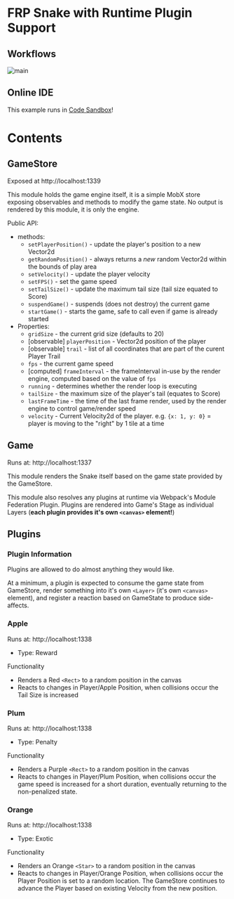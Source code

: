 # FRP Snake with Runtime Plugin Support

## Workflows

![main](https://github.com/FirstWhack/a-game-of-micro-frontends/actions/workflows/main.yml/badge.svg)

## Online IDE

This example runs in [Code Sandbox](https://githubbox.com/FirstWhack/a-game-of-micro-frontends)!

# Contents

## GameStore

Exposed at http://localhost:1339

This module holds the game engine itself, it is a simple MobX store exposing observables and methods to modify the game state.
No output is rendered by this module, it is only the engine.

Public API:

- methods:
  - `setPlayerPosition()` - update the player's position to a new Vector2d
  - `getRandomPosition()` - always returns a _new_ random Vector2d within the bounds of play area
  - `setVelocity()` - update the player velocity
  - `setFPS()` - set the game speed
  - `setTailSize()` - update the maximum tail size (tail size equated to Score)
  - `suspendGame()` - suspends (does not destroy) the current game
  - `startGame()` - starts the game, safe to call even if game is already started
- Properties:
  - `gridSize` - the current grid size (defaults to 20)
  - [observable] `playerPosition` - Vector2d position of the player
  - [observable] `trail` - list of all coordinates that are part of the curent Player Trail
  - `fps` - the current game speed
  - [computed] `frameInterval` - the frameInterval in-use by the render engine, computed based on the value of `fps`
  - `running` - determines whether the render loop is executing
  - `tailSize` - the maximum size of the player's tail (equates to Score)
  - `lastFrameTime` - the time of the last frame render, used by the render engine to control game/render speed
  - `velocity` - Current Velocity2d of the player. e.g. `{x: 1, y: 0}` = player is moving to the "right" by 1 tile at a time

## Game

Runs at: http://localhost:1337

This module renders the Snake itself based on the game state provided by the GameStore.

This module also resolves any plugins at runtime via Webpack's Module Federation Plugin. Plugins are rendered into Game's Stage as individual Layers (**each plugin provides it's own `<canvas>` element!**)

## Plugins

### Plugin Information

Plugins are allowed to do almost anything they would like.

At a minimum, a plugin is expected to consume the game state from GameStore, render something into it's own `<Layer>` (it's own `<canvas>` element), and register a reaction based on GameState to produce side-affects.

### Apple

Runs at: http://localhost:1338

- Type: Reward

Functionality

- Renders a Red `<Rect>` to a random position in the canvas
- Reacts to changes in Player/Apple Position, when collisions occur the Tail Size is increased

### Plum

Runs at: http://localhost:1338

- Type: Penalty

Functionality

- Renders a Purple `<Rect>` to a random position in the canvas
- Reacts to changes in Player/Plum Position, when collisions occur the game speed is increased for a short duration, eventually returning to the non-penalized state.

### Orange

Runs at: http://localhost:1338

- Type: Exotic

Functionality

- Renders an Orange `<Star>` to a random position in the canvas
- Reacts to changes in Player/Orange Position, when collisions occur the Player Position is set to a random location. The GameStore continues to advance the Player based on existing Velocity from the new position.
